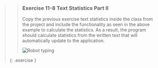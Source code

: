 >>### Exercise 11-8 Text Statistics Part II
>>
>> Copy the previous exercise text statistics inside the class from the project and include the functionality as seen in the above example to calculate the statistics. As a result, the program should calculate statistics from the written text that will automatically update to the application.
>>
>> ![Robot typing]({{site.baseurl}}/images/exercise/week11/11_8_Robot.gif)
>>
>{: .exercise }